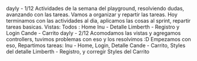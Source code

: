 dayly - 1/12
Actividades de la semana del playground, resolviendo dudas, avanzando con las tareas.
Vamos a organizar y repartir las tareas.
Hoy terminamos con las actividades al dia, aplicamos las cosas al sprint, repartir
tareas basicas. 
Vistas: Todos : Home 
    Inu - Detalle
    Limberth - Registro y Login
    Cande - Carrito
dayly - 2/12 
Acomodamos las vistas y agregamos controllers, tuvimos problemas con eso y los resolvimos :D 
Empezamos con eso, 
Repartimos tareas: Inu - Home, Login, Detalle
                  Cande - Carrito, Styles del detalle
                  Limberth - Registro, y corregir Styles del Carrito







